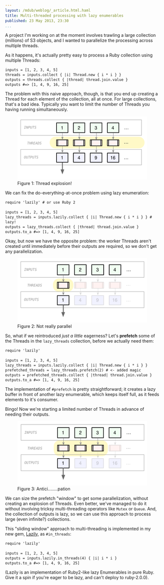 ```yaml
---
layout: /mdub/weblog/_article.html.haml
title: Multi-threaded processing with lazy enumerables
published: 23 May 2013, 23:30
...
```


A project I'm working on at the moment involves trawling a large collection (millions) of S3 objects, and I wanted to parallelize the processing across multiple threads.

As it happens, it's actually pretty easy to process a Ruby collection using multiple Threads:

<pre><code class="ruby">inputs = [1, 2, 3, 4, 5]
threads = inputs.collect { |i| Thread.new { i * i } }
outputs = threads.collect { |thread| thread.join.value }
outputs #=> [1, 4, 9, 16, 25]
</code></pre>

The problem with this naive approach, though, is that you end up creating a Thread for each element of the collection, all at once. For large collections, that's a bad idea. Typically you want to limit the number of Threads you having running simultaneously.

<figure>
<img src="diagrams/eager.png" />
<figcaption>Figure 1: Thread explosion!</figcaption>
</figure>

We can fix the do-everything-at-once problem using lazy enumeration:

<pre><code class="ruby">require 'lazily' # or use Ruby 2

inputs = [1, 2, 3, 4, 5]
lazy_threads = inputs.lazily.collect { |i| Thread.new { i * i } } # lazy!
outputs = lazy_threads.collect { |thread| thread.join.value }
outputs.to_a #=> [1, 4, 9, 16, 25]
</code></pre>

Okay, but now we have the opposite problem: the worker Threads aren't created until immediately before their outputs are required, so we don't get any parallelization.

<figure>
<img src="diagrams/lazy.png" />
<figcaption>Figure 2: Not really parallel</figcaption>
</figure>

So, what if we reintroduced _just a little_ eagerness?  Let's **prefetch** some of the Threads in the `lazy_threads` collection, before we actually need them:

<pre><code class="ruby">require 'lazily'

inputs = [1, 2, 3, 4, 5]
lazy_threads = inputs.lazily.collect { |i| Thread.new { i * i } }
prefetched_threads = lazy_threads.prefetch(2) # <- added magic
outputs = prefetched_threads.collect { |thread| thread.join.value }
outputs.to_a #=> [1, 4, 9, 16, 25]
</code></pre>

The implementation of `#prefetch` is pretty straightforward; it creates a lazy buffer in front of another lazy enumerable, which keeps itself full, as it feeds elements to it's consumer.

Bingo! Now we're starting a limited number of Threads in advance of needing their outputs.

<figure>
<img src="diagrams/anticipation.png" />
<figcaption>Figure 3: Antici........pation</figcaption>
</figure>

We can size the prefetch "window" to get some parallelization, without creating an explosion of Threads. Even better, we've managed to do it without involving tricksy multi-threading operators like `Mutex` or `Queue`. And, the collection of outputs is lazy, so we can use this approach to process large (even infinite?) collections.

This "sliding window" approach to multi-threading is implemented in my new gem, [Lazily](https://github.com/mdub/lazily), as `#in_threads`:

<pre><code class="ruby">require 'lazily'

inputs = [1, 2, 3, 4, 5]
outputs = inputs.lazily.in_threads(4) { |i| i * i }
outputs.to_a #=> [1, 4, 9, 16, 25]
</code></pre>

(Lazily is an implementation of Ruby2-like lazy Enumerables in pure Ruby. Give it a spin if you're eager to be lazy, and can't deploy to ruby-2.0.0).
